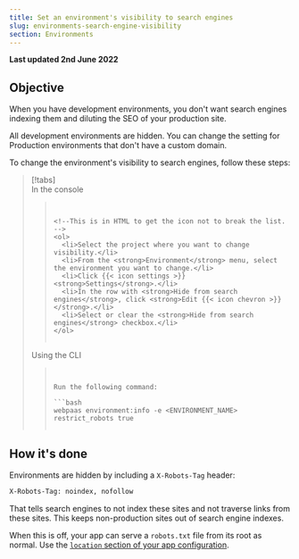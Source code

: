 ```yaml
---
title: Set an environment's visibility to search engines
slug: environments-search-engine-visibility
section: Environments
---
```


**Last updated 2nd June 2022**



## Objective  

When you have development environments,
you don't want search engines indexing them and diluting the SEO of your production site.

All development environments are hidden.
You can change the setting for Production environments that don't have a custom domain.

To change the environment's visibility to search engines, follow these steps:

> [!tabs]      
> In the console     
>> ``` false     
>> 
>> 
>> <!--This is in HTML to get the icon not to break the list. -->
>> <ol>
>>   <li>Select the project where you want to change visibility.</li>
>>   <li>From the <strong>Environment</strong> menu, select the environment you want to change.</li>
>>   <li>Click {{< icon settings >}} <strong>Settings</strong>.</li>
>>   <li>In the row with <strong>Hide from search engines</strong>, click <strong>Edit {{< icon chevron >}}</strong>.</li>
>>   <li>Select or clear the <strong>Hide from search engines</strong> checkbox.</li>
>> </ol>
>> 
>> 
>> ```     
> Using the CLI     
>> ``` false     
>> 
>> 
>> Run the following command:
>> 
>> ```bash
>> webpaas environment:info -e <ENVIRONMENT_NAME> restrict_robots true
>> ```
>> 
>> ```     

## How it's done

Environments are hidden by including a `X-Robots-Tag` header:

```txt
X-Robots-Tag: noindex, nofollow
```

That tells search engines to not index these sites and not traverse links from these sites.
This keeps non-production sites out of search engine indexes.

When this is off, your app can serve a `robots.txt` file from its root as normal.
Use the [`location` section of your app configuration](../create-apps/app-reference.md#locations).
